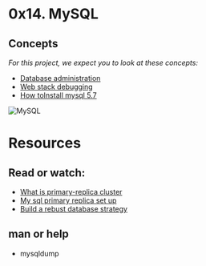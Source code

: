 # 0x14. MySQL

## Concepts

*For this project, we expect you to look at these concepts:*

* [Database administration](https://intranet.alxswe.com/concepts/49)
* [Web stack debugging](https://intranet.alxswe.com/concepts/68)
* [How toInstall mysql 5.7](https://dev.mysql.com/doc/refman/5.7/en/checking-gpg-signature.html)

![MySQL](https://s3.amazonaws.com/intranet-projects-files/holbertonschool-sysadmin_devops/280/KkrkDHT.png)

# Resources

## Read or watch:

* [What is primary-replica cluster](https://www.digitalocean.com/community/tutorials/how-to-choose-a-redundancy-plan-to-ensure-high-availability#sql-replication)
* [My sql primary replica set up](https://www.digitalocean.com/community/tutorials/how-to-set-up-replication-in-mysql)
* [Build a rebust database strategy](https://www.databasejournal.com/ms-sql/developing-a-sql-server-backup-strategy/)

## man or help

* mysqldump
